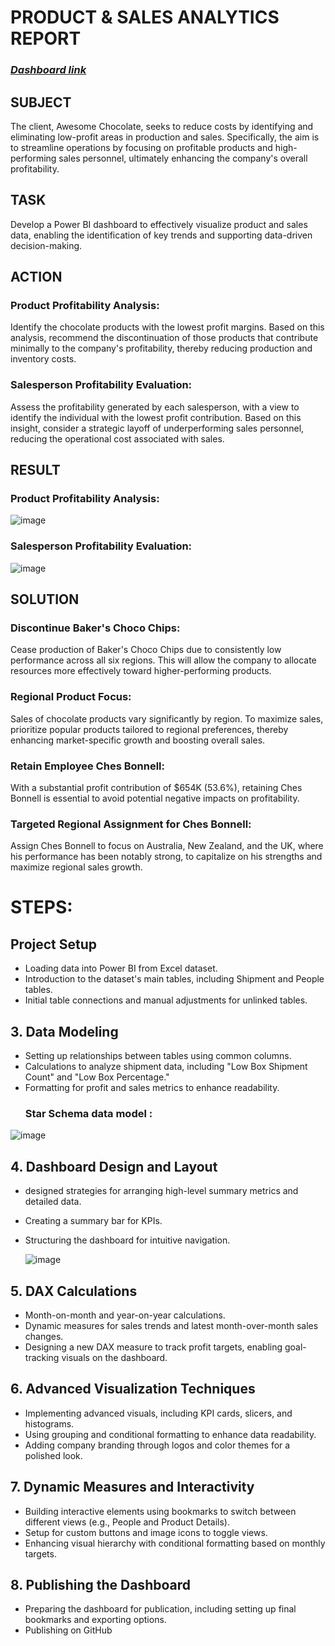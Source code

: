 # PRODUCT & SALES ANALYTICS REPORT

### [*Dashboard link*](https://app.powerbi.com/view?r=eyJrIjoiNjg1MTA0MTEtMjgyMS00YTdkLWI3Y2EtY2EwMWVhN2NlMmI3IiwidCI6IjRjMzMwZTYyLWY1YWEtNDQ4MS04YzVlLTIxZmU0MmFlZDgxYyJ9)

## SUBJECT
The client, Awesome Chocolate, seeks to reduce costs by identifying and eliminating low-profit areas in production and sales. Specifically, the aim is to streamline operations by focusing on profitable products and high-performing sales personnel, ultimately enhancing the company's overall profitability.

## TASK
Develop a Power BI dashboard to effectively visualize product and sales data, enabling the identification of key trends and supporting data-driven decision-making.

## ACTION
### Product Profitability Analysis:
Identify the chocolate products with the lowest profit margins. Based on this analysis, recommend the discontinuation of those products that contribute minimally to the company's profitability, thereby reducing production and inventory costs.

### Salesperson Profitability Evaluation:
Assess the profitability generated by each salesperson, with a view to identify the individual with the lowest profit contribution. Based on this insight, consider a strategic layoff of underperforming sales personnel, reducing the operational cost associated with sales.

## RESULT

### Product Profitability Analysis:
![image](https://github.com/user-attachments/assets/04602b1b-36cf-4dde-9e8f-94e30387b8df)

### Salesperson Profitability Evaluation:
![image](https://github.com/user-attachments/assets/496e23ee-e297-4b59-9998-f816553ce057)


## SOLUTION
### Discontinue Baker's Choco Chips:
Cease production of Baker's Choco Chips due to consistently low performance across all six regions. This will allow the company to allocate resources more effectively toward higher-performing products.

### Regional Product Focus:
Sales of chocolate products vary significantly by region. To maximize sales, prioritize popular products tailored to regional preferences, thereby enhancing market-specific growth and boosting overall sales.

### Retain Employee Ches Bonnell:
With a substantial profit contribution of $654K (53.6%), retaining Ches Bonnell is essential to avoid potential negative impacts on profitability.

### Targeted Regional Assignment for Ches Bonnell:
Assign Ches Bonnell to focus on Australia, New Zealand, and the UK, where his performance has been notably strong, to capitalize on his strengths and maximize regional sales growth.

# STEPS:
## Project Setup
  - Loading data into Power BI from Excel dataset.
  - Introduction to the dataset's main tables, including Shipment and People tables.
  - Initial table connections and manual adjustments for unlinked tables.

## 3. Data Modeling
  - Setting up relationships between tables using common columns.
  - Calculations to analyze shipment data, including "Low Box Shipment Count" and "Low Box Percentage."
  - Formatting for profit and sales metrics to enhance readability.
    ### Star Schema data model : 
  
  ![image](https://github.com/user-attachments/assets/5cbfb4cb-085e-4578-b724-5de7caf00390)

## 4. Dashboard Design and Layout
  - designed strategies for arranging high-level summary metrics and detailed data.
  - Creating a summary bar for KPIs.
  - Structuring the dashboard for intuitive navigation.

    ![image](https://github.com/user-attachments/assets/689a7e2c-b72a-4e5f-b840-e8553af005d4)


## 5. DAX Calculations
  - Month-on-month and year-on-year calculations.
  - Dynamic measures for sales trends and latest month-over-month sales changes.
  - Designing a new DAX measure to track profit targets, enabling goal-tracking visuals on the dashboard.

  

## 6. Advanced Visualization Techniques
  - Implementing advanced visuals, including KPI cards, slicers, and histograms.
  - Using grouping and conditional formatting to enhance data readability.
  - Adding company branding through logos and color themes for a polished look.

## 7. Dynamic Measures and Interactivity
  - Building interactive elements using bookmarks to switch between different views (e.g., People and Product Details).
  - Setup for custom buttons and image icons to toggle views.
  - Enhancing visual hierarchy with conditional formatting based on monthly targets.

## 8. Publishing the Dashboard
  - Preparing the dashboard for publication, including setting up final bookmarks and exporting options.
  - Publishing on GitHub



